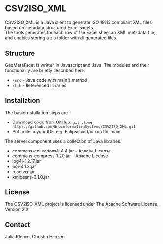 # CSV2ISO_XML

CSV2ISO_XML is a Java client to generate ISO 19115 compliant XML files based on metadata structured Excel sheets.  
The tools generates for each row of the Excel sheet an XML metadata file, and enables storing a zip folder with all generated  files.

## Structure

GeoMetaFacet is written in Javascript and Java. The modules and their functionality are briefly described here.


* ``/src`` - Java code with main() method
* ``/lib`` - Referenced libraries


## Installation

The basic installation steps are
* Download code from GitHub: ``git clone https://github.com/GeoinformationSystems/CSV2ISO_XML.git``
* Put code in your IDE, e.g. Eclipse and/or run the main
 

The server component uses a collection of Java libraries:

* commons-collections4-4.4.jar - Apache License
* commons-compress-1.20.jar - Apache License 
* log4j-1.2.17.jar 
* poi-4.1.2.jar
* resolver.jar
* xmlbeans-3.1.0.jar




## License

The CSV2ISO_XML project is licensed under The Apache Software License, Version 2.0

## Contact

Julia Klemm, Christin Henzen 
